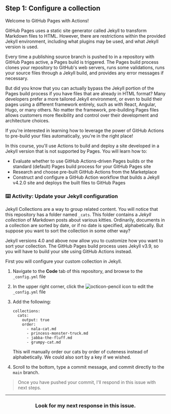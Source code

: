 ## Step 1: Configure a collection

Welcome to GitHub Pages with Actions!

GitHub Pages uses a static site generator called Jekyll to transform Markdown files to HTML.  However, there are restrictions within the provided Jekyll environment, including what plugins may be used, and what Jekyll version is used.  

Every time a publishing source branch is pushed to in a repository with GitHub Pages active, a Pages build is triggered.  The Pages build process clones your repository to GitHub's web servers, runs some validations, runs your source files through a Jekyll build, and provides any error messages if necessary.

But did you know that you can actually bypass the Jekyll portion of the Pages build process if you have files that are already in HTML format?  Many developers prefer a more tailored Jekyll environment, or even to build their pages using a different framework entirely, such as with React, Angular, Hugo, or many others.  No matter the framework, pre-building Pages files allows customers more flexibility and control over their development and architecture choices.  

If you're interested in learning how to leverage the power of GitHub Actions to pre-build your files automatically, you're in the right place!

In this course, you'll use Actions to build and deploy a site developed in a Jekyll version that is not supported by Pages.  You will learn how to:

- Evaluate whether to use GitHub Actions-driven Pages builds or the standard (default) Pages build process for your GitHub Pages site
- Research and choose pre-built GitHub Actions from the Marketplace
- Construct and configure a GitHub Action workflow that builds a Jekyll v4.2.0 site and deploys the built files to GitHub Pages



### :keyboard: Activity: Update your Jekyll configuration

Jekyll Collections are a way to group related content.  You will notice that this repository has a folder named `_cats`.  This folder contains a _Jekyll collection_ of Markdown posts about various kitties.  Ordinarily, documents in a collection are sorted by date, or if no date is specified, alphabetically.  But suppose you want to sort the collection in some other way?     

Jekyll versions 4.0 and above now allow you to customize how you want to sort your collection.  The GitHub Pages build process uses Jekyll v3.9, so you will have to build your site using GitHub Actions instead.

First you will configure your custom collection in Jekyll.

1. Navigate to the **Code** tab of this repository, and browse to the `_config.yml` file
2. In the upper right corner, click the ![octicon-pencil] icon to edit the `_config.yml` file
3. Add the following:

    ```
    collections:
      cats:
        output: true
        order:
          - nala-cat.md
          - princess-monster-truck.md
          - jabba-the-fluff.md
          - grumpy-cat.md
    ```

    This will manually order our cats by order of cuteness instead of alphabetically.  We could also sort by a key if we wished.

4. Scroll to the bottom, type a commit message, and commit directly to the `main` branch.

> Once you have pushed your commit, I'll respond in this issue with next steps.

<hr>
<h3 align="center">Look for my next response in this issue.</h3>

[octicon-pencil]: https://unpkg.com/octicons/build/svg/pencil.svg
